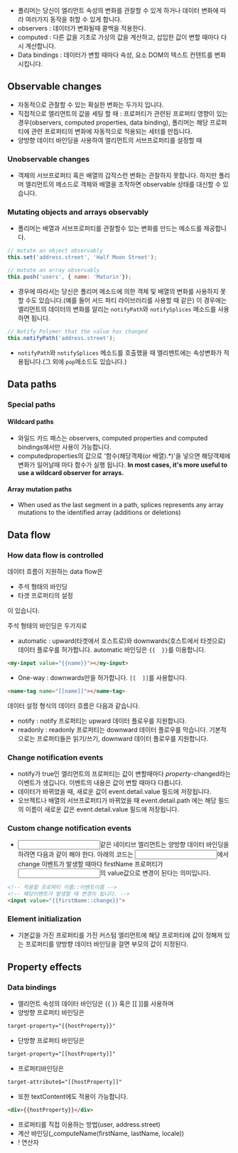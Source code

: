 * 폴리머는 당신이 엘리먼트 속성의 변화를 관찰할 수 있게 하거나 데이터 변화에 따라 여러가지 동작을 취할 수 있게 합니다.
 * observers : 데이터가 변화될때 콜백을 적용한다.
 * computed : 다른 값을 기초로 가상의 값을 계산하고, 삽입한 값이 변할 때마다 다시 계산합니다.
 * Data bindings : 데이터가 변할 때마다 속성, 요소 DOM의 텍스트 컨텐트를 변화시킵니다.

## Observable changes
* 자동적으로 관찰할 수 있는 확실한 변화는 두가지 입니다.
 * 직접적으로 엘리먼트의 값을 세팅 할 때 : 프로퍼티가 관련된 프로퍼티 영향이 있는 경우(observers, computed properties, data binding), 폴리머는 해당 프로퍼티에 관련 프로퍼티의 변화에 자동적으로 적용되는 세터를 만듭니다.
 * 양방향 데이터 바인딩을 사용하여 엘리먼트의 서브프로퍼티를 설정할 때 

### Unobservable changes
* 객체의 서브프로퍼티 혹은 배열의 갑작스런 변화는 관찰하지 못합니다. 하지만 폴리머 엘리먼트의 메소드로 객체와 배열을 조작하면 observable 상태를 대신할 수 있습니다.

### Mutating objects and arrays observably
* 폴리머는 배열과 서브프로퍼티를 관찰할수 있는 변화를 만드는 메소드를 제공합니다.
```javascript
// mutate an object observably
this.set('address.street', 'Half Moon Street');

// mutate an array observably
this.push('users', { name: 'Maturin'});
```
* 경우에 따라서는 당신은 폴리머 메소드에 의한 객체 및 배열의 변화를 사용하지 못할 수도 있습니다.(예를 들어 서드 파티 라이브러리를 사용할 때 같은) 이 경우에는 
엘리먼트의 데이터의 변화를 알리는 `notifyPath`와 `notifySplices` 메소드를 사용하면 됩니다.

```javascript
// Notify Polymer that the value has changed
this.notifyPath('address.street');
```
* `notifyPath`와 `notifySplices` 메소드를 호출했을 때 엘리멘트에는 속성변화가 적용됩니다.(그 외에 `pop`메소드도 있습니다.)

## Data paths
### Special paths
#### Wildcard paths
* 와일드 카드 패스는 observers, computed properties and computed bindings에서만 사용이 가능합니다.
* computedproperties의 값으로 '함수(해당객체(or 배열).\*)'을 넣으면 해당객체에 변화가 일어날때 마다 함수가 실행 됩니다. **In most cases, it's more useful to use a wildcard observer for arrays.**

#### Array mutation paths
* When used as the last segment in a path, splices represents any array mutations to the identified array (additions or deletions)

## Data flow
### How data flow is controlled

데이터 흐름이 지원하는 data flow은 
 
 * 주석 형태의 바인딩
 * 타겟 프로퍼티의 설정

이 있습니다.

주석 형태의 바인딩은 두가지로
 * automatic : upward(타겟에서 호스트로)와 downwards(호스트에서 타겟으로) 데이터 플로우를 허가합니다. automatic 바인딩은 `{{  }}`를 이용합니다.
 ```HTML
 <my-input value="{{name}}"></my-input>
 ```
 * One-way : downwards만을 허가합니다. `[[  ]]`를 사용합니다.
 ```HTML
 <name-tag name="[[name]]"></name-tag>
 ```

데이터 설정 형식의 데이터 흐름은 다음과 같습니다.
* notify : notify 프로퍼티는 upward 데이터 플로우를 지원합니다.
* readonly : readonly 프로퍼티는 downward 데이터 플로우를 막습니다. 기본적으로는 프로퍼티들은 읽기/쓰기, downward 데이터 플로우를 지원합니다.

### Change notification events
* notify가 true인 엘리먼트의 프로퍼티는 값이 변할때마다 *property*-changed라는 이벤트가 생깁니다. 이벤트의 내용은 값이 변할 때마다 다릅니다.
 * 데이터가 바뀌었을 때, 새로운 값이 event.detail.value 필드에 저장됩니다.
 * 오브젝트나 배열의 서브프로퍼티가 바뀌었을 때 event.detail.path 에는 해당 필드의 이름이 새로운 값은 event.detail.value 필드에 저장됩니다.

### Custom change notification events
* <input>같은 네이티브 엘리먼트는 양방향 데이터 바인딩을 하려면 다음과 같이 해야 한다. 아래의 코드는 <input>에서 change 이벤트가 발생할 때마다 firstName 프로퍼티가 <input>의 value값으로 변경이 된다는 의미입니다.
```HTML
<!-- 적용할 프로퍼티 이름::이벤트이름 -->
<!-- 해당이벤트가 발생할 때 변경이 됩니다. -->
<input value="{{firstName::change}}">
```

### Element initialization
* 기본값을 가진 프로퍼티를 가진 커스텀 엘리먼트에 해당 프로퍼티에 값이 정해져 있는 프로퍼티를 양방향 데이터 바인딩을 걸면 부모의 값이 지정된다.

## Property effects
### Data bindings
* 엘리먼트 속성의 데이터 바인딩은 {{  }} 혹은 [[  ]]를 사용하며
 * 양방향 프로퍼티 바인딩은
 ```HTML
 target-property="{{hostProperty}}"
 ```
 * 단방향 프로퍼티 바인딩은
 ```HTML
 target-property="[[hostProperty]]"
 ```
 * 프로퍼티바인딩은
 ```HTML
 target-attribute$="[[hostProperty]]"
 ```

* 또한 textContent에도 적용이 가능합니다.
```HTML
<div>{{hostProperty}}</div>
```
 * 프로퍼티를 직접 이용하는 방법(user, address.street)
 * 계산 바인딩(_computeName(firstName, lastName, locale))
 * ! 연산자